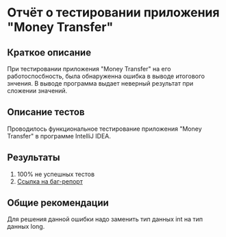 # Отчёт о тестировании приложения "Money Transfer"

## Краткое описание

При тестировании приложения "Money Transfer" на его работоспосбность, была обнаруженна ошибка в выводе итогового знчения. В выводе программа выдает неверный результат при сложении значений.

## Описание тестов

Проводилось функциональное тестирование приложения "Money Transfer" в программе IntelliJ IDEA.

## Результаты

1. 100% не успешных тестов
2. [Ссылка на баг-репорт](https://github.com/AntonLogy/Money-Transfer/issues/1)

## Общие рекомендации

Для решения данной ошибки надо заменить тип данных int на тип данных long.
